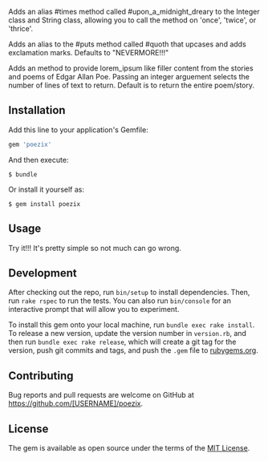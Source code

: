 Adds an alias #times method called #upon_a_midnight_dreary to the Integer class
and String class, allowing you to call the method on 'once', 'twice', or 'thrice'.

Adds an alias to the #puts method called #quoth that upcases and adds exclamation marks. Defaults to "NEVERMORE!!!"

Adds an method to provide lorem_ipsum like filler content from the stories and poems of Edgar Allan Poe.  Passing an integer arguement selects the number of lines of text to return.  Default is to return the entire poem/story.


## Installation

Add this line to your application's Gemfile:

```ruby
gem 'poezix'
```

And then execute:

    $ bundle

Or install it yourself as:

    $ gem install poezix

## Usage

Try it!!! It's pretty simple so not much can go wrong.

## Development

After checking out the repo, run `bin/setup` to install dependencies. Then, run `rake rspec` to run the tests. You can also run `bin/console` for an interactive prompt that will allow you to experiment.

To install this gem onto your local machine, run `bundle exec rake install`. To release a new version, update the version number in `version.rb`, and then run `bundle exec rake release`, which will create a git tag for the version, push git commits and tags, and push the `.gem` file to [rubygems.org](https://rubygems.org).

## Contributing

Bug reports and pull requests are welcome on GitHub at https://github.com/[USERNAME]/poezix.


## License

The gem is available as open source under the terms of the [MIT License](http://opensource.org/licenses/MIT).


